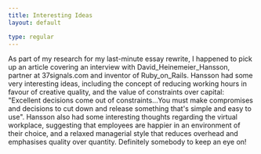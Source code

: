 ```yaml
---
title: Interesting Ideas
layout: default

type: regular
---
```


As part of my research for my last-minute essay rewrite, I happened to pick up
an article covering an interview with David_Heinemeier_Hansson, partner at
37signals.com and inventor of Ruby_on_Rails.
Hansson had some very interesting ideas, including the concept of reducing
working hours in favour of creative quality, and the value of constraints over
capital: "Excellent decisions come out of constraints...You must make
compromises and decisions to cut down and release something that's simple and
easy to use".
Hansson also had some interesting thoughts regarding the virtual workplace,
suggesting that employees are happier in an environment of their choice, and a
relaxed managerial style that reduces overhead and emphasises quality over
quantity.
Definitely somebody to keep an eye on!

